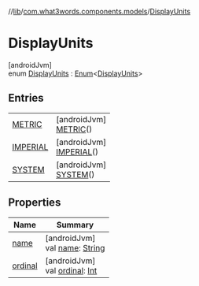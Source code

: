 //[lib](../../../index.md)/[com.what3words.components.models](../index.md)/[DisplayUnits](index.md)

# DisplayUnits

[androidJvm]\
enum [DisplayUnits](index.md) : [Enum](https://kotlinlang.org/api/latest/jvm/stdlib/kotlin/-enum/index.html)<[DisplayUnits](index.md)>

## Entries

| | |
|---|---|
| [METRIC](-m-e-t-r-i-c/index.md) | [androidJvm]<br>[METRIC](-m-e-t-r-i-c/index.md)() |
| [IMPERIAL](-i-m-p-e-r-i-a-l/index.md) | [androidJvm]<br>[IMPERIAL](-i-m-p-e-r-i-a-l/index.md)() |
| [SYSTEM](-s-y-s-t-e-m/index.md) | [androidJvm]<br>[SYSTEM](-s-y-s-t-e-m/index.md)() |

## Properties

| Name | Summary |
|---|---|
| [name](index.md#-1826324284%2FProperties%2F-1973928616) | [androidJvm]<br>val [name](index.md#-1826324284%2FProperties%2F-1973928616): [String](https://kotlinlang.org/api/latest/jvm/stdlib/kotlin/-string/index.html) |
| [ordinal](index.md#93290490%2FProperties%2F-1973928616) | [androidJvm]<br>val [ordinal](index.md#93290490%2FProperties%2F-1973928616): [Int](https://kotlinlang.org/api/latest/jvm/stdlib/kotlin/-int/index.html) |
